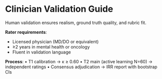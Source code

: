 # Clinician Validation Guide

Human validation ensures realism, ground truth quality, and rubric fit.

**Rater requirements**:
- Licensed physician (MD/DO or equivalent)
- ≥2 years in mental health or oncology
- Fluent in validation language

**Process**:
• T1 calibration → κ ≥ 0.60
• T2 main (active learning N=60) → independent ratings
• Consensus adjudication → IRR report with bootstrap CIs
